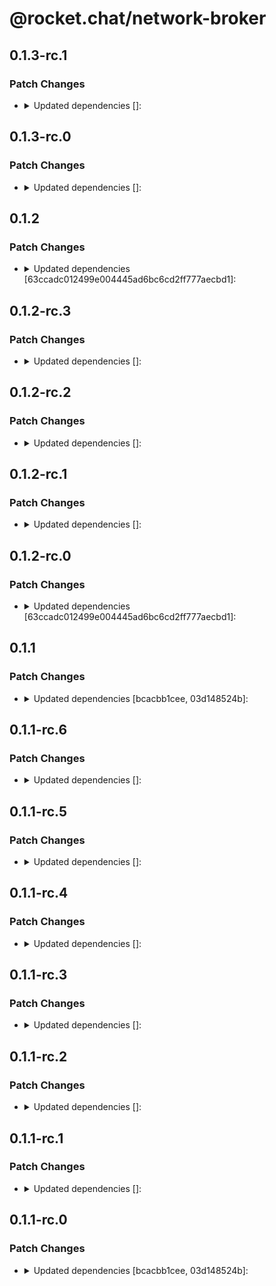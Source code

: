 # @rocket.chat/network-broker

## 0.1.3-rc.1

### Patch Changes

- <details><summary>Updated dependencies []:</summary>

  - @rocket.chat/core-services@0.7.3-rc.1
  </details>

## 0.1.3-rc.0

### Patch Changes

- <details><summary>Updated dependencies []:</summary>

  - @rocket.chat/core-services@0.7.3-rc.0
  </details>

## 0.1.2

### Patch Changes

- <details><summary>Updated dependencies [63ccadc012499e004445ad6bc6cd2ff777aecbd1]:</summary>

  - @rocket.chat/core-services@0.7.2
  </details>

## 0.1.2-rc.3

### Patch Changes

- <details><summary>Updated dependencies []:</summary>

  - @rocket.chat/core-services@0.7.2-rc.3
  </details>

## 0.1.2-rc.2

### Patch Changes

- <details><summary>Updated dependencies []:</summary>

  - @rocket.chat/core-services@0.7.2-rc.2
  </details>

## 0.1.2-rc.1

### Patch Changes

- <details><summary>Updated dependencies []:</summary>

  - @rocket.chat/core-services@0.7.2-rc.1
  </details>

## 0.1.2-rc.0

### Patch Changes

- <details><summary>Updated dependencies [63ccadc012499e004445ad6bc6cd2ff777aecbd1]:</summary>

  - @rocket.chat/core-services@0.7.2-rc.0
  </details>

## 0.1.1

### Patch Changes

- <details><summary>Updated dependencies [bcacbb1cee, 03d148524b]:</summary>

  - @rocket.chat/core-services@0.7.1
  </details>

## 0.1.1-rc.6

### Patch Changes

- <details><summary>Updated dependencies []:</summary>

  - @rocket.chat/core-services@0.7.1-rc.6
  </details>

## 0.1.1-rc.5

### Patch Changes

- <details><summary>Updated dependencies []:</summary>

  - @rocket.chat/core-services@0.7.1-rc.5
  </details>

## 0.1.1-rc.4

### Patch Changes

- <details><summary>Updated dependencies []:</summary>

  - @rocket.chat/core-services@0.7.1-rc.4
  </details>

## 0.1.1-rc.3

### Patch Changes

- <details><summary>Updated dependencies []:</summary>

  - @rocket.chat/core-services@0.7.1-rc.3
  </details>

## 0.1.1-rc.2

### Patch Changes

- <details><summary>Updated dependencies []:</summary>

  - @rocket.chat/core-services@0.7.1-rc.2
  </details>

## 0.1.1-rc.1

### Patch Changes

- <details><summary>Updated dependencies []:</summary>

  - @rocket.chat/core-services@0.7.1-rc.1
  </details>

## 0.1.1-rc.0

### Patch Changes

- <details><summary>Updated dependencies [bcacbb1cee, 03d148524b]:</summary>

  - @rocket.chat/core-services@0.7.1-rc.0
  </details>
